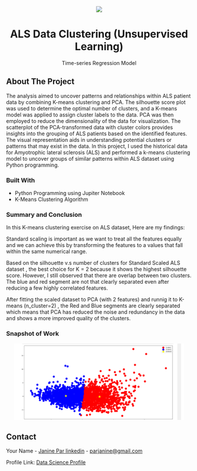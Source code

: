 <!-- PROJECT LOGO -->
<br />
<div align="center">
<p align="center">
  <img width="460" height="auto" src="https://github.com/Tutay0913JP/portfolio/blob/master/images/als.png">
</p>


  <h1 align="center">ALS Data Clustering (Unsupervised Learning)</h1>
  <p align="center">
     Time-series Regression Model 
  </p>
</div>

<!-- ABOUT THE PROJECT -->
## About The Project

The analysis aimed to uncover patterns and relationships within ALS patient data by combining K-means clustering and PCA. The silhouette score plot was used to determine the optimal number of clusters, and a K-means model was applied to assign cluster labels to the data. PCA was then employed to reduce the dimensionality of the data for visualization. The scatterplot of the PCA-transformed data with cluster colors provides insights into the grouping of ALS patients based on the identified features. The visual representation aids in understanding potential clusters or patterns that may exist in the data.
In this project, I used the historical data for Amyotrophic lateral sclerosis (ALS) and performed a k-means clustering model to uncover groups of similar patterns within ALS dataset using Python programming. 


### Built With
* Python Programming using Jupiter Notebook
* K-Means Clustering Algorithm

### Summary and Conclusion

In this K-means clustering exercise on ALS dataset, Here are my findings:

Standard scaling is important as we want to treat all the features equally and we can achieve this by transforming the features to a values that fall within the same numerical range.

Based on the silhouette v.s number of clusters for Standard Scaled ALS dataset , the best choice for K = 2 because it shows the highest silhouette score. However, I still observed that there are overlap between two clusters. The blue and red segment are not that clearly separated even after reducing a few highly correlated features.

After fitting the scaled dataset to PCA (with 2 features) and runnig it to K-means (n_cluster=2) , the Red and Blue segments are clearly separated which means that PCA has reduced the noise and redundancy in the data and shows a more improved quality of the clusters.

### Snapshot of Work

<p align="center">
  <img width="460" height="auto" src="https://github.com/Tutay0913JP/Data_Science_Projects/blob/main/images/als_pca.png">
</p>

<!-- CONTACT -->
## Contact

Your Name - [Janine Par linkedin](https://www.linkedin.com/in/janine-par-a0753a2b8) - parjanine@gmail.com

Profile Link: [Data Science Profile ](https://tutay0913jp.github.io/portfolio/)

